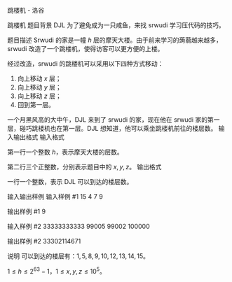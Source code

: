 



跳楼机 - 洛谷














跳楼机
题目背景
DJL 为了避免成为一只咸鱼，来找 srwudi 学习压代码的技巧。

题目描述
Srwudi 的家是一幢 $h$ 层的摩天大楼。由于前来学习的蒟蒻越来越多，srwudi 改造了一个跳楼机，使得访客可以更方便的上楼。

经过改造，srwudi 的跳楼机可以采用以下四种方式移动：

1. 向上移动 $x$ 层；
2. 向上移动 $y$ 层；
3. 向上移动 $z$ 层；
4. 回到第一层。

一个月黑风高的大中午，DJL 来到了 srwudi 的家，现在他在 srwudi 家的第一层，碰巧跳楼机也在第一层。DJL 想知道，他可以乘坐跳楼机前往的楼层数。
输入输出格式
输入格式

第一行一个整数 $h$，表示摩天大楼的层数。

第二行三个正整数，分别表示题目中的 $x, y, z$。
输出格式

一行一个整数，表示 DJL 可以到达的楼层数。

输入输出样例
输入样例 #1
15
4 7 9

输出样例 #1
9

输入样例 #2
33333333333
99005 99002 100000

输出样例 #2
33302114671

说明
可以到达的楼层有：$1,5,8,9,10,12,13,14,15$。

$1 \le h \le 2^{63}-1$，$1 \le x,y,z \le 10^5$。






